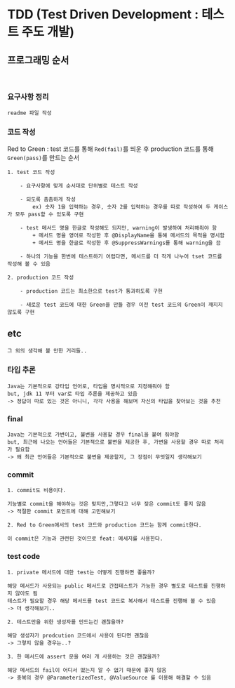 # TDD (Test Driven Development : 테스트 주도 개발)

## 프로그래밍 순서

<br>

### 요구사항 정리

    readme 파일 작성

### 코드 작성

Red to Green : test 코드를 통해 `Red(fail)`를 띄운 후 production 코드를 통해 `Green(pass)`를 만드는 순서

    1. test 코드 작성

        - 요구사항에 맞게 순서대로 단위별로 테스트 작성

        - 되도록 촘촘하게 작성
            ex) 숫자 1을 입력하는 경우, 숫자 2를 입력하는 경우를 따로 작성하여 두 케이스가 모두 pass할 수 있도록 구현

        - test 메서드 명을 한글로 작성해도 되지만, warning이 발생하여 처리해줘야 함
            + 메서드 명을 영어로 작성한 후 @DisplayName을 통해 메서드의 목적을 명시함
            + 메서드 명을 한글로 작성한 후 @SuppressWarnings를 통해 warning을 끔

        - 하나의 기능을 한번에 테스트하기 어렵다면, 메서드를 더 작게 나누어 tset 코드를 작성해 볼 수 있음

    2. production 코드 작성

        - production 코드는 최소한으로 test가 통과하도록 구현

        - 새로운 test 코드에 대한 Green을 만들 경우 이전 test 코드의 Green이 깨지지 않도록 구현

## etc

`그 외의 생각해 볼 만한 거리들..`

### 타입 추론

    Java는 기본적으로 강타입 언어로, 타입을 명시적으로 지정해줘야 함
    but, jdk 11 부터 var로 타입 추론을 제공하고 있음
    -> 정답이 따로 있는 것은 아니니, 각각 사용을 해보며 자신의 타입을 찾아보는 것을 추천

### final

    Java는 기본적으로 가변이고, 불변을 사용할 경우 final을 붙여 줘야함
    but, 최근에 나오는 언어들은 기본적으로 불변을 제공한 후, 가변을 사용할 경우 따로 처리가 필요함
    -> 왜 최근 언어들은 기본적으로 불변을 제공할지, 그 장점이 무엇일지 생각해보기

### commit

    1. commit도 비용이다.

    기능별로 commit을 해야하는 것은 맞지만,그렇다고 너무 잦은 commit도 좋지 않음
    -> 적절한 commit 포인트에 대해 고민해보기

    2. Red to Green에서의 test 코드와 production 코드는 함께 commit한다.

    이 commit은 기능과 관련된 것이므로 feat: 메세지를 사용한다.

### test code

    1. private 메서드에 대한 test는 어떻게 진행하면 좋을까?

    해당 메서드가 사용되는 public 메서드로 간접테스트가 가능한 경우 별도로 테스트를 진행하지 않아도 됨
    테스트가 필요할 경우 해당 메서드를 test 코드로 복사해서 테스트를 진행해 볼 수 있음
    -> 더 생각해보기..

    2. 테스트만을 위한 생성자를 만드는건 괜찮을까?

    해당 생성자가 prodcution 코드에서 사용이 된다면 괜찮음
    -> 그렇지 않을 경우는..?

    3. 한 메서드에 assert 문을 여러 개 사용하는 것은 괜찮을까?

    해당 메서드의 fail이 어디서 떴는지 알 수 없기 때문에 좋지 않음
    -> 중복의 경우 @ParameterizedTest, @ValueSource 를 이용해 해결할 수 있음
